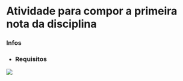 # Atividade para compor a primeira nota da disciplina

### Infos

- ### Requisitos

<img src='./atv-n1.jpg' />
